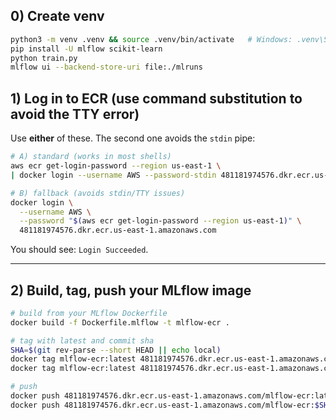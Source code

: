 

## 0) Create venv

```bash
python3 -m venv .venv && source .venv/bin/activate   # Windows: .venv\Scripts\activate
pip install -U mlflow scikit-learn
python train.py
mlflow ui --backend-store-uri file:./mlruns

```

## 1) Log in to ECR (use command substitution to avoid the TTY error)

Use **either** of these. The second one avoids the `stdin` pipe:

```bash
# A) standard (works in most shells)
aws ecr get-login-password --region us-east-1 \
| docker login --username AWS --password-stdin 481181974576.dkr.ecr.us-east-1.amazonaws.com

# B) fallback (avoids stdin/TTY issues)
docker login \
  --username AWS \
  --password "$(aws ecr get-login-password --region us-east-1)" \
  481181974576.dkr.ecr.us-east-1.amazonaws.com
```

You should see: `Login Succeeded`.

---

## 2) Build, tag, push your MLflow image

```bash
# build from your MLflow Dockerfile
docker build -f Dockerfile.mlflow -t mlflow-ecr .

# tag with latest and commit sha
SHA=$(git rev-parse --short HEAD || echo local)
docker tag mlflow-ecr:latest 481181974576.dkr.ecr.us-east-1.amazonaws.com/mlflow-ecr:latest
docker tag mlflow-ecr:latest 481181974576.dkr.ecr.us-east-1.amazonaws.com/mlflow-ecr:$SHA

# push
docker push 481181974576.dkr.ecr.us-east-1.amazonaws.com/mlflow-ecr:latest
docker push 481181974576.dkr.ecr.us-east-1.amazonaws.com/mlflow-ecr:$SHA
```

